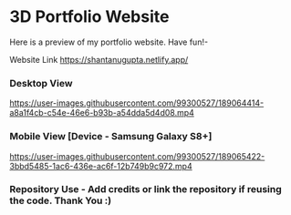 
<h1> 3D Portfolio Website </h1>

Here is a preview of my portfolio website. Have fun!-



Website Link https://shantanugupta.netlify.app/

<h3> Desktop View </h3>




https://user-images.githubusercontent.com/99300527/189064414-a8a1f4cb-c54e-46e6-b93b-a54dda5d4d08.mp4


<h3> Mobile View [Device - Samsung Galaxy S8+] </h3>




https://user-images.githubusercontent.com/99300527/189065422-3bbd5485-1ac6-436e-ac6f-12b749b9c972.mp4


<H3>Repository Use - Add credits or link the repository if reusing the code. Thank You  :) </H3>
